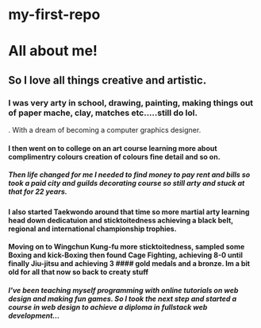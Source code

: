 # my-first-repo

# All about me!

## So I love all things creative and artistic.

### I was very arty in school, drawing, painting, making things out of paper mache, clay, matches etc.....still do lol.
. With a dream of becoming a computer graphics designer.

#### I then went on to college on an art course learning more about complimentry colours creation of colours fine detail and so on.

##### Then life changed for me I needed to find money to pay rent and bills so took a paid city and guilds decorating course so still arty and stuck at that for 22 years.
#### I also started Taekwondo around that time so more martial arty learning head down dedicatuion and sticktoitedness achieving a black belt, regional and international championship trophies.
#### Moving on to Wingchun Kung-fu more sticktoitedness, sampled some Boxing and kick-Boxing then found Cage Fighting, achieving 8-0 until finally Jiu-jitsu and achieving 3 #### gold medals and a bronze. Im a bit old for all that now so back to creaty stuff  

##### I've been teaching myself programming with online tutorials on web design and making fun games. So I took the next step and started a course in web design to achieve a diploma in fullstack web development...
